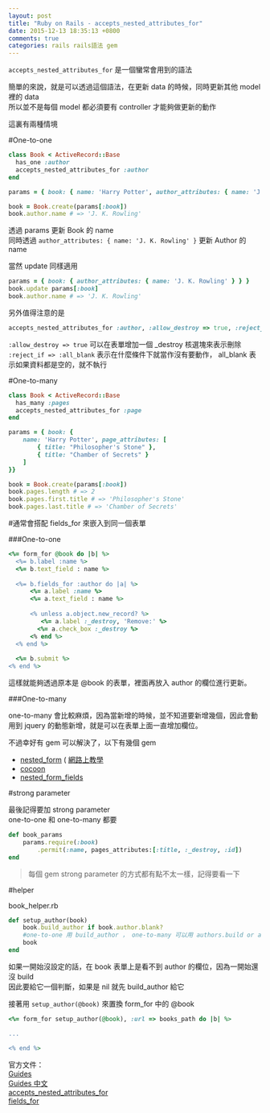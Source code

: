 ```yaml
---
layout: post
title: "Ruby on Rails - accepts_nested_attributes_for"
date: 2015-12-13 18:35:13 +0800
comments: true
categories: rails rails語法 gem
---
```


`accepts_nested_attributes_for` 是一個蠻常會用到的語法  

簡單的來說，就是可以透過這個語法，在更新 data 的時候，同時更新其他 model 裡的 data  
所以並不是每個 model 都必須要有 controller 才能夠做更新的動作

<!-- more -->

這裏有兩種情境

#One-to-one

```ruby
class Book < ActiveRecord::Base
  has_one :author
  accepts_nested_attributes_for :author
end
```

```ruby
params = { book: { name: 'Harry Potter', author_attributes: { name: 'J. K. Rowling' } } }

book = Book.create(params[:book])
book.author.name # => 'J. K. Rowling'
```
透過 params 更新 Book 的 name  
同時透過 `author_attributes: { name: 'J. K. Rowling' }` 更新 Author 的 name  

當然 update 同樣適用  

```ruby
params = { book: { author_attributes: { name: 'J. K. Rowling' } } }
book.update params[:book]
book.author.name # => 'J. K. Rowling'
```

另外值得注意的是  

```ruby
accepts_nested_attributes_for :author, :allow_destroy => true, :reject_if => :all_blank
```

`:allow_destroy => true` 可以在表單增加一個 _destroy 核選塊來表示刪除  
`:reject_if => :all_blank` 表示在什麼條件下就當作沒有要動作， all_blank 表示如果資料都是空的，就不執行


#One-to-many

```ruby
class Book < ActiveRecord::Base
  has_many :pages
  accepts_nested_attributes_for :page
end
```

```ruby
params = { book: { 
	name: 'Harry Potter', page_attributes: [
		{ title: "Philosopher's Stone" }, 
		{ title: "Chamber of Secrets" }
	] 
}}

book = Book.create(params[:book])
book.pages.length # => 2
book.pages.first.title # => 'Philosopher's Stone'
book.pages.last.title # => 'Chamber of Secrets'
```

#通常會搭配 fields_for 來嵌入到同一個表單

###One-to-one

```ruby
<%= form_for @book do |b| %>
  <%= b.label :name %>
  <%= b.text_field : name %>
  
  <%= b.fields_for :author do |a| %>
	  <%= a.label :name %>
  	  <%= a.text_field : name %>
  	  
  	  <% unless a.object.new_record? %>
     	 <%= a.label :_destroy, 'Remove:' %>
        <%= a.check_box :_destroy %>
  	  <% end %>
  <% end %>
  
  <%= b.submit %>
<% end %>
```

這樣就能夠透過原本是 @book 的表單，裡面再放入 author 的欄位進行更新。

###One-to-many

one-to-many 會比較麻煩，因為當新增的時候，並不知道要新增幾個，因此會動用到 jquery 的動態新增，就是可以在表單上面一直增加欄位。  

不過幸好有 gem 可以解決了，以下有幾個 gem

* [nested_form](https://github.com/ryanb/nested_form) ( [網路上教學](http://motion-express.com/blog/20140722-ruby-gem-nested-form)
* [cocoon](https://github.com/nathanvda/cocoon)  
* [nested_form_fields](https://github.com/ncri/nested_form_fields)

#strong parameter

最後記得要加 strong parameter  
one-to-one 和 one-to-many 都要

```ruby
def book_params
    params.require(:book)
        .permit(:name, pages_attributes:[:title, :_destroy, :id])
end
```
>每個 gem strong parameter 的方式都有點不太一樣，記得要看一下

#helper

book_helper.rb

```ruby
def setup_author(book)
    book.build_author if book.author.blank? 
    #one-to-one 用 build_author ， one-to-many 可以用 authors.build or authors.new 
    book
end
```

如果一開始沒設定的話，在 book 表單上是看不到 author 的欄位，因為一開始還沒 build    
因此要給它一個判斷，如果是 nil 就先 build_author 給它
 
接著用 `setup_author(@book)` 來置換 form_for 中的 @book  

```ruby
<%= form_for setup_author(@book), :url => books_path do |b| %>

...

<% end %>
```

官方文件：  
[Guides](http://guides.rubyonrails.org/form_helpers.html#building-complex-forms)  
[Guides 中文](http://rails.ruby.tw/form_helpers.html#%E6%89%93%E9%80%A0%E8%A4%87%E9%9B%9C%E8%A1%A8%E5%96%AE)  
[accepts_nested_attributes_for ](http://api.rubyonrails.org/classes/ActiveRecord/NestedAttributes/ClassMethods.html)   
[fields_for](http://apidock.com/rails/ActionView/Helpers/FormHelper/fields_for)